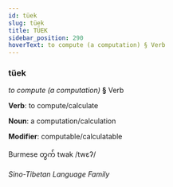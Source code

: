 ```yaml
---
id: tüek
slug: tüek
title: TÜEK
sidebar_position: 290
hoverText: to compute (a computation) § Verb
---
```


### tüek

*to compute (a computation)* **§** Verb

**Verb**: to compute/calculate

**Noun**: a computation/calculation

**Modifier**: computable/calculatable

Burmese တွက် twak /twɛʔ/

*Sino-Tibetan Language Family*